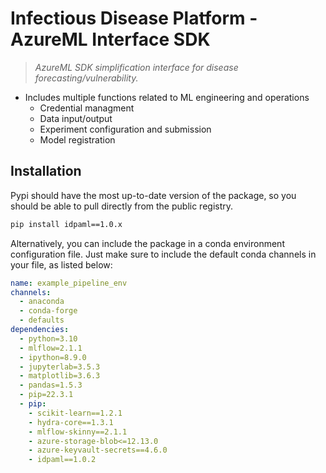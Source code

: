 # Infectious Disease Platform - AzureML Interface SDK

> *AzureML SDK simplification interface for disease forecasting/vulnerability.*

- Includes multiple functions related to ML engineering and operations
  - Credential managment
  - Data input/output
  - Experiment configuration and submission
  - Model registration

## Installation

Pypi should have the most up-to-date version of the package, so you should be able to pull directly from the public registry.

```bash
pip install idpaml==1.0.x
```

Alternatively, you can include the package in a conda environment configuration file. Just make sure to include the default conda channels in your file, as listed below:

```yaml
name: example_pipeline_env
channels:
  - anaconda
  - conda-forge
  - defaults
dependencies:
  - python=3.10
  - mlflow=2.1.1
  - ipython=8.9.0
  - jupyterlab=3.5.3
  - matplotlib=3.6.3
  - pandas=1.5.3
  - pip=22.3.1
  - pip:
    - scikit-learn==1.2.1
    - hydra-core==1.3.1
    - mlflow-skinny==2.1.1
    - azure-storage-blob<=12.13.0
    - azure-keyvault-secrets==4.6.0
    - idpaml==1.0.2
```
